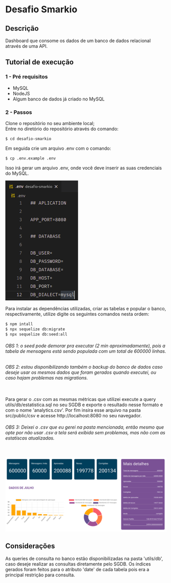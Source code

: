 # Desafio Smarkio

## Descrição
Dashboard que consome os dados de um banco de dados relacional através de uma API.

## Tutorial de execução

### 1 - Pré requisitos

  - MySQL
  - NodeJS
  - Algum banco de dados já criado no MySQL
### 2 - Passos

Clone o repositório no seu ambiente local;
\
Entre no diretório do repositório através do comando:

```
$ cd desafio-smarkio
```

Em seguida crie um arquivo .env com o comando:

```
$ cp .env.example .env
```

Isso irá gerar um arquivo .env, onde você deve inserir as suas credenciais do MySQL.

![env](utils/images/env.png)

Para instalar as dependências utilizadas, criar as tabelas e popular o banco, respectivamente, utilize digite os seguintes comandos nesta ordem:

```
$ npm intall
$ npx sequelize db:migrate
$ npx sequelize db:seed:all
```

###### OBS 1: o seed pode demorar pra executar (2 min aproximadamente), pois a tabela de mensagens está sendo populada com um total de 600000 linhas. 

###### OBS 2: estou disponibilizando também o backup do banco de dados caso deseje usar os mesmos dados que foram gerados quando executei, ou caso hajam problemas nas migrations.
\
Para gerar o .csv com as mesmas métricas que utilizei execute a query utils/db/estatistica.sql no seu SGDB e exporte o resultado nesse formato e com o nome 'analytics.csv'. Por fim insira esse arquivo na pasta src/public/csv e acesse http://localhost:8080 no seu navegador.

###### OBS 3: Deixei o .csv que eu gerei na pasta mencionada, então mesmo que opte por não usar .csv a tela será exibida sem problemas, mas não com as estatíscas atualizadas.
\
![tela](utils/images/tela.png)

## Considerações

As queries de consulta no banco estão disponibilizadas na pasta 'utils/db', caso deseje realizar as consultas diretamente pelo SGDB. Os índices gerados foram feitos para o atributo 'date' de cada tabela pois era a principal restrição para consulta.
